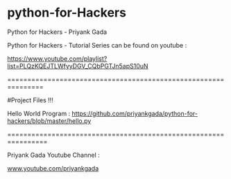 # python-for-Hackers
Python for Hackers - Priyank Gada

Python for Hackers - Tutorial Series can be found on youtube :

https://www.youtube.com/playlist?list=PLQzKQEJTLWfyyDGV_CQbPGTJn5apS10uN

===============================================================

#Project Files !!!

Hello World Program : https://github.com/priyankgada/python-for-hackers/blob/master/hello.py

================================================================

Priyank Gada Youtube Channel :

www.youtube.com/priyankgada

